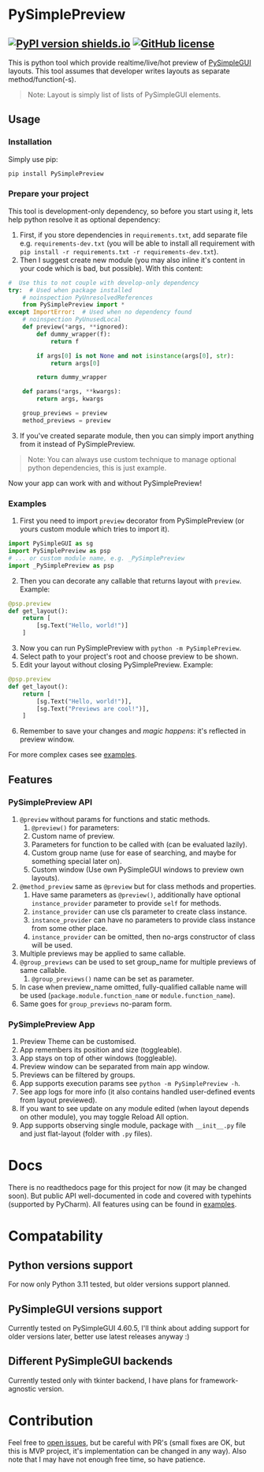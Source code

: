 # PySimplePreview
[![PyPI version shields.io](https://img.shields.io/pypi/v/PySimplePreview.svg)](https://pypi.org/project/PySimplePreview/)
[![GitHub license](https://img.shields.io/github/license/MaxBQb/WinMagnification.svg)](https://github.com/MaxBQb/PySimplePreview/blob/master/LICENSE.md)
---

This is python tool which provide realtime/live/hot preview of [PySimpleGUI](https://pypi.org/project/PySimpleGUI/) layouts.
This tool assumes that developer writes layouts as separate method/function(-s).
> Note: Layout is simply list of lists of PySimpleGUI elements.
## Usage
### Installation
Simply use pip:
```sh
pip install PySimplePreview
```
### Prepare your project
This tool is development-only dependency, so before you start using it, lets help python resolve it as optional dependency:
1. First, if you store dependencies in `requirements.txt`, add separate file e.g. `requirements-dev.txt`
  (you will be able to install all requirement with `pip install -r requirements.txt -r requirements-dev.txt`).
2. Then I suggest create new module (you may also inline it's content in your code which is bad, but possible).
With this content:
```py
#  Use this to not couple with develop-only dependency
try:  # Used when package installed
    # noinspection PyUnresolvedReferences
    from PySimplePreview import *
except ImportError:  # Used when no dependency found
    # noinspection PyUnusedLocal
    def preview(*args, **ignored):
        def dummy_wrapper(f):
            return f

        if args[0] is not None and not isinstance(args[0], str):
            return args[0]

        return dummy_wrapper

    def params(*args, **kwargs):
        return args, kwargs

    group_previews = preview
    method_previews = preview
```

3. If you've created separate module, then you can simply import anything from it instead of PySimplePreview.
> Note: You can always use custom technique to manage optional python dependencies, this is just example.

Now your app can work with and without PySimplePreview!

### Examples
1. First you need to import `preview` decorator from PySimplePreview (or yours custom module which tries to import it).
```py
import PySimpleGUI as sg
import PySimplePreview as psp
# ... or custom module name, e.g. _PySimplePreview
import _PySimplePreview as psp
```
2. Then you can decorate any callable that returns layout with `preview`.
Example:
```py
@psp.preview
def get_layout():
    return [
        [sg.Text("Hello, world!")]
    ]
```
3. Now you can run PySimplePreview with `python -m PySimplePreview`.
4. Select path to your project's root and choose preview to be shown.
5. Edit your layout without closing PySimplePreview.
Example:
```py
@psp.preview
def get_layout():
    return [
        [sg.Text("Hello, world!")],
        [sg.Text("Previews are cool!")],
    ]
```
6. Remember to save your changes and *magic happens*: it's reflected in preview window.

For more complex cases see [examples](examples/).

## Features 
### PySimplePreview API
1. `@preview` without params for functions and static methods.
    1. `@preview()` for parameters:
    2. Custom name of preview.
    3. Parameters for function to be called with (can be evaluated lazily).
    4. Custom group name (use for ease of searching, and maybe for something special later on).
    5. Custom window (Use own PySimpleGUI windows to preview own layouts).
3. `@method_preview` same as `@preview` but for class methods and properties.
    1. Have same parameters as `@preview()`, additionally have optional `instance_provider` parameter to provide `self` for methods.
    2. `instance_provider` can use cls parameter to create class instance.
    3. `instance_provider` can have no parameters to provide class instance from some other place.
    4. `instance_provider` can be omitted, then no-args constructor of class will be used.
4. Multiple previews may be applied to same callable.
5. `@group_previews` can be used to set group_name for multiple previews of same callable.
    1. `@group_previews()` name can be set as parameter.
6. In case when preview_name omitted, fully-qualified callable name will be used (`package.module.function_name` or `module.function_name`).
7. Same goes for `group_previews` no-param form.

### PySimplePreview App
1. Preview Theme can be customised.
2. App remembers its position and size (toggleable).
3. App stays on top of other windows (toggleable).
4. Preview window can be separated from main app window.
5. Previews can be filtered by groups.
6. App supports execution params see `python -m PySimplePreview -h`.
7. See app logs for more info (it also contains handled user-defined events from layout previewed).
8. If you want to see update on any module edited (when layout depends on other module), you may toggle Reload All option.
9. App supports observing single module, package with `__init__.py` file and just flat-layout (folder with `.py` files).

# Docs
There is no readthedocs page for this project for now (it may be changed soon).
But public API well-documented in code and covered with typehints (supported by PyCharm).
All features using can be found in [examples](examples/).

# Compatability
## Python versions support
For now only Python 3.11 tested, but older versions support planned.

## PySimpleGUI versions support
Currently tested on PySimpleGUI 4.60.5, 
I'll think about adding support for older versions later,
better use latest releases anyway :)

## Different PySimpleGUI backends
Currently tested only with tkinter backend, 
I have plans for framework-agnostic version.

# Contribution
Feel free to [open issues](https://github.com/MaxBQb/PySimplePreview/issues/new), but be careful with PR's (small fixes are OK, but this is MVP project, 
it's implementation can be changed in any way).
Also note that I may have not enough free time, so have patience.
